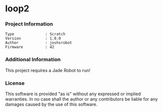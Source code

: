 loop2
================



### Project Information
```
Type              : Scratch
Version           : 1.0.0
Author            : joshsrobot
Firmware          : 42
```

### Additional Information
This project requires a Jade Robot to run!

### License
This software is provided "as is" without any expressed or implied warranties.  In no case shall the author or any contributors be liable for any damages caused by the use of this software.

